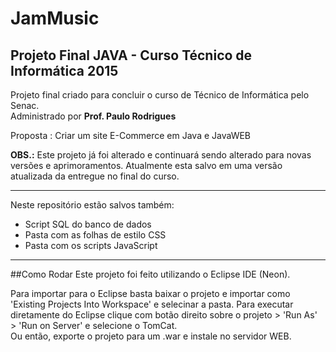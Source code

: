 JamMusic
===
Projeto Final JAVA - Curso Técnico de Informática 2015
---

Projeto final criado para concluir o curso de Técnico de Informática pelo Senac.  
Administrado por **Prof. Paulo Rodrigues**


Proposta : Criar um site E-Commerce em Java e JavaWEB

**OBS.:** Este projeto já foi alterado e continuará sendo alterado para novas versões e aprimoramentos. Atualmente esta salvo
em uma versão atualizada da entregue no final do curso.

---

Neste repositório estão salvos também:
* Script SQL do banco de dados
* Pasta com as folhas de estilo CSS
* Pasta com os scripts JavaScript

---

##Como Rodar
Este projeto foi feito utilizando o Eclipse IDE (Neon).

Para importar para o Eclipse basta baixar o projeto e importar como 'Existing Projects Into Workspace' e selecinar a pasta.
Para executar diretamente do Eclipse clique com botão direito sobre o projeto > 'Run As' > 'Run on Server' e selecione o TomCat.  
Ou então, exporte o projeto para um .war e instale no servidor WEB.
